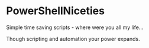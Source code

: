 # PowerShellNiceties

Simple time saving scripts - where were you all my life... 

Though scripting and automation your power expands.
